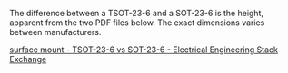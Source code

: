 The difference between a TSOT-23-6 and a SOT-23-6 is the height, apparent from the two PDF files below. The exact dimensions varies between manufacturers.

[surface mount - TSOT-23-6 vs SOT-23-6 - Electrical Engineering Stack Exchange](https://electronics.stackexchange.com/questions/5313/tsot-23-6-vs-sot-23-6)